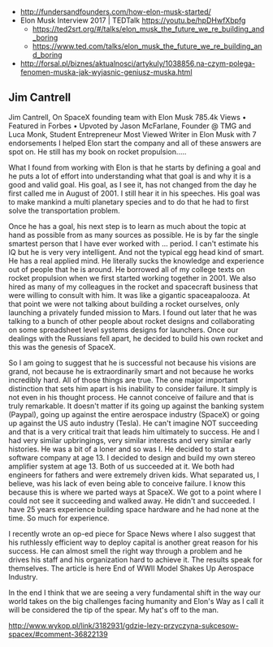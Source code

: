 - http://fundersandfounders.com/how-elon-musk-started/
- Elon Musk Interview 2017 | TEDTalk https://youtu.be/hpDHwfXbpfg
  - https://ted2srt.org/#/talks/elon_musk_the_future_we_re_building_and_boring
  - https://www.ted.com/talks/elon_musk_the_future_we_re_building_and_boring
- http://forsal.pl/biznes/aktualnosci/artykuly/1038856,na-czym-polega-fenomen-muska-jak-wyjasnic-geniusz-muska.html

## Jim Cantrell

Jim Cantrell, On SpaceX founding team with Elon Musk
785.4k Views • Featured in Forbes • Upvoted by Jason McFarlane, Founder @ TMG and Luca Monk, Student Entrepreneur
Most Viewed Writer in Elon Musk with 7 endorsements
I helped Elon start the company and all of these answers are spot on. He still has my book on rocket propulsion.....

What I found from working with Elon is that he starts by defining a goal and he puts a lot of effort into understanding what that goal is and why it is a good and valid goal. His goal, as I see it, has not changed from the day he first called me in August of 2001. I still hear it in his speeches. His goal was to make mankind a multi planetary species and to do that he had to first solve the transportation problem.

Once he has a goal, his next step is to learn as much about the topic at hand as possible from as many sources as possible. He is by far the single smartest person that I have ever worked with ... period. I can't estimate his IQ but he is very very intelligent. And not the typical egg head kind of smart. He has a real applied mind. He literally sucks the knowledge and experience out of people that he is around. He borrowed all of my college texts on rocket propulsion when we first started working together in 2001. We also hired as many of my colleagues in the rocket and spacecraft business that were willing to consult with him. It was like a gigantic spaceapalooza. At that point we were not talking about building a rocket ourselves, only launching a privately funded mission to Mars. I found out later that he was talking to a bunch of other people about rocket designs and collaborating on some spreadsheet level systems designs for launchers. Once our dealings with the Russians fell apart, he decided to build his own rocket and this was the genesis of SpaceX.

So I am going to suggest that he is successful not because his visions are grand, not because he is extraordinarily smart and not because he works incredibly hard. All of those things are true. The one major important distinction that sets him apart is his inability to consider failure. It simply is not even in his thought process. He cannot conceive of failure and that is truly remarkable. It doesn't matter if its going up against the banking system (Paypal), going up against the entire aerospace industry (SpaceX) or going up against the US auto industry (Tesla). He can't imagine NOT succeeding and that is a very critical trait that leads him ultimately to success. He and I had very similar upbringings, very similar interests and very similar early histories. He was a bit of a loner and so was I. He decided to start a software company at age 13. I decided to design and build my own stereo amplifier system at age 13. Both of us succeeded at it. We both had engineers for fathers and were extremely driven kids. What separated us, I believe, was his lack of even being able to conceive failure. I know this because this is where we parted ways at SpaceX. We got to a point where I could not see it succeeding and walked away. He didn't and succeeded. I have 25 years experience building space hardware and he had none at the time. So much for experience.

I recently wrote an op-ed piece for Space News where I also suggest that his ruthlessly efficient way to deploy capital is another great reason for his success. He can almost smell the right way through a problem and he drives his staff and his organization hard to achieve it. The results speak for themselves. The article is here End of WWII Model Shakes Up Aerospace Industry.

In the end I think that we are seeing a very fundamental shift in the way our world takes on the big challenges facing humanity and Elon's Way as I call it will be considered the tip of the spear. My hat's off to the man.

http://www.wykop.pl/link/3182931/gdzie-lezy-przyczyna-sukcesow-spacex/#comment-36822139
